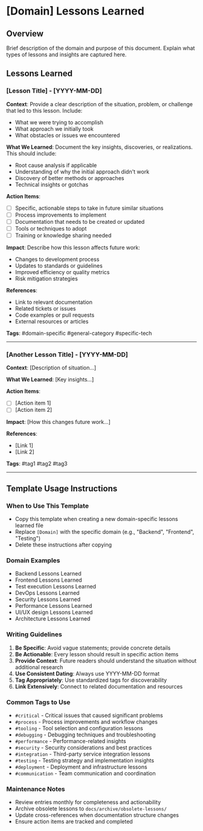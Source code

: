# [Domain] Lessons Learned

## Overview
Brief description of the domain and purpose of this document. Explain what types of lessons and insights are captured here.

## Lessons Learned

### [Lesson Title] - [YYYY-MM-DD]

**Context**: Provide a clear description of the situation, problem, or challenge that led to this lesson. Include:
- What we were trying to accomplish
- What approach we initially took
- What obstacles or issues we encountered

**What We Learned**: Document the key insights, discoveries, or realizations. This should include:
- Root cause analysis if applicable
- Understanding of why the initial approach didn't work
- Discovery of better methods or approaches
- Technical insights or gotchas

**Action Items**: 
- [ ] Specific, actionable steps to take in future similar situations
- [ ] Process improvements to implement
- [ ] Documentation that needs to be created or updated
- [ ] Tools or techniques to adopt
- [ ] Training or knowledge sharing needed

**Impact**: Describe how this lesson affects future work:
- Changes to development process
- Updates to standards or guidelines
- Improved efficiency or quality metrics
- Risk mitigation strategies

**References**:
- Link to relevant documentation
- Related tickets or issues
- Code examples or pull requests
- External resources or articles

**Tags**: #domain-specific #general-category #specific-tech

---

### [Another Lesson Title] - [YYYY-MM-DD]

**Context**: [Description of situation...]

**What We Learned**: [Key insights...]

**Action Items**: 
- [ ] [Action item 1]
- [ ] [Action item 2]

**Impact**: [How this changes future work...]

**References**:
- [Link 1]
- [Link 2]

**Tags**: #tag1 #tag2 #tag3

---

## Template Usage Instructions

### When to Use This Template
- Copy this template when creating a new domain-specific lessons learned file
- Replace `[Domain]` with the specific domain (e.g., "Backend", "Frontend", "Testing")
- Delete these instructions after copying

### Domain Examples
- Backend Lessons Learned
- Frontend Lessons Learned
- Test execution Lessons Learned
- DevOps Lessons Learned
- Security Lessons Learned
- Performance Lessons Learned
- UI/UX design Lessons Learned
- Architecture Lessons Learned

### Writing Guidelines
1. **Be Specific**: Avoid vague statements; provide concrete details
2. **Be Actionable**: Every lesson should result in specific action items
3. **Provide Context**: Future readers should understand the situation without additional research
4. **Use Consistent Dating**: Always use YYYY-MM-DD format
5. **Tag Appropriately**: Use standardized tags for discoverability
6. **Link Extensively**: Connect to related documentation and resources

### Common Tags to Use
- `#critical` - Critical issues that caused significant problems
- `#process` - Process improvements and workflow changes
- `#tooling` - Tool selection and configuration lessons
- `#debugging` - Debugging techniques and troubleshooting
- `#performance` - Performance-related insights
- `#security` - Security considerations and best practices
- `#integration` - Third-party service integration lessons
- `#testing` - Testing strategy and implementation insights
- `#deployment` - Deployment and infrastructure lessons
- `#communication` - Team communication and coordination

### Maintenance Notes
- Review entries monthly for completeness and actionability
- Archive obsolete lessons to `docs/archive/obsolete-lessons/`
- Update cross-references when documentation structure changes
- Ensure action items are tracked and completed
